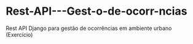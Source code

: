 # Rest-API---Gest-o-de-ocorr-ncias
Rest API Django para gestão de ocorrências em ambiente urbano (Exercício)
